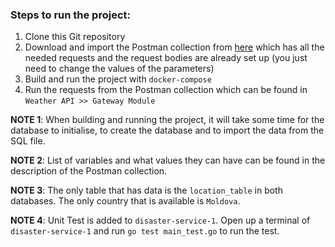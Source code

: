 ### Steps to run the project:

1. Clone this Git repository
2. Download and import the Postman collection from [here](https://github.com/ThatSalbert/PAD_LabWorks/blob/main/Resources/Postman/Weather%20API.postman_collection.json) which has all the needed requests and the request bodies are already set up (you just need to change the values of the parameters)
3. Build and run the project with `docker-compose`
4. Run the requests from the Postman collection which can be found in `Weather API >> Gateway Module`

 **NOTE 1**: When building and running the project, it will take some time for the database to initialise, to create the database and to import the data from the SQL file.

 **NOTE 2**: List of variables and what values they can have can be found in the description of the Postman collection.

 **NOTE 3**: The only table that has data is the `location_table` in both databases. The only country that is available is `Moldova`.

 **NOTE 4**: Unit Test is added to `disaster-service-1`. Open up a terminal of `disaster-service-1` and run `go test main_test.go` to run the test.